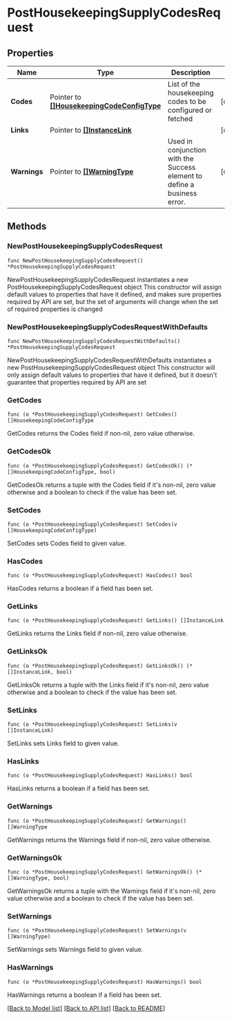 # PostHousekeepingSupplyCodesRequest

## Properties

Name | Type | Description | Notes
------------ | ------------- | ------------- | -------------
**Codes** | Pointer to [**[]HousekeepingCodeConfigType**](HousekeepingCodeConfigType.md) | List of the housekeeping codes to be configured or fetched | [optional] 
**Links** | Pointer to [**[]InstanceLink**](InstanceLink.md) |  | [optional] 
**Warnings** | Pointer to [**[]WarningType**](WarningType.md) | Used in conjunction with the Success element to define a business error. | [optional] 

## Methods

### NewPostHousekeepingSupplyCodesRequest

`func NewPostHousekeepingSupplyCodesRequest() *PostHousekeepingSupplyCodesRequest`

NewPostHousekeepingSupplyCodesRequest instantiates a new PostHousekeepingSupplyCodesRequest object
This constructor will assign default values to properties that have it defined,
and makes sure properties required by API are set, but the set of arguments
will change when the set of required properties is changed

### NewPostHousekeepingSupplyCodesRequestWithDefaults

`func NewPostHousekeepingSupplyCodesRequestWithDefaults() *PostHousekeepingSupplyCodesRequest`

NewPostHousekeepingSupplyCodesRequestWithDefaults instantiates a new PostHousekeepingSupplyCodesRequest object
This constructor will only assign default values to properties that have it defined,
but it doesn't guarantee that properties required by API are set

### GetCodes

`func (o *PostHousekeepingSupplyCodesRequest) GetCodes() []HousekeepingCodeConfigType`

GetCodes returns the Codes field if non-nil, zero value otherwise.

### GetCodesOk

`func (o *PostHousekeepingSupplyCodesRequest) GetCodesOk() (*[]HousekeepingCodeConfigType, bool)`

GetCodesOk returns a tuple with the Codes field if it's non-nil, zero value otherwise
and a boolean to check if the value has been set.

### SetCodes

`func (o *PostHousekeepingSupplyCodesRequest) SetCodes(v []HousekeepingCodeConfigType)`

SetCodes sets Codes field to given value.

### HasCodes

`func (o *PostHousekeepingSupplyCodesRequest) HasCodes() bool`

HasCodes returns a boolean if a field has been set.

### GetLinks

`func (o *PostHousekeepingSupplyCodesRequest) GetLinks() []InstanceLink`

GetLinks returns the Links field if non-nil, zero value otherwise.

### GetLinksOk

`func (o *PostHousekeepingSupplyCodesRequest) GetLinksOk() (*[]InstanceLink, bool)`

GetLinksOk returns a tuple with the Links field if it's non-nil, zero value otherwise
and a boolean to check if the value has been set.

### SetLinks

`func (o *PostHousekeepingSupplyCodesRequest) SetLinks(v []InstanceLink)`

SetLinks sets Links field to given value.

### HasLinks

`func (o *PostHousekeepingSupplyCodesRequest) HasLinks() bool`

HasLinks returns a boolean if a field has been set.

### GetWarnings

`func (o *PostHousekeepingSupplyCodesRequest) GetWarnings() []WarningType`

GetWarnings returns the Warnings field if non-nil, zero value otherwise.

### GetWarningsOk

`func (o *PostHousekeepingSupplyCodesRequest) GetWarningsOk() (*[]WarningType, bool)`

GetWarningsOk returns a tuple with the Warnings field if it's non-nil, zero value otherwise
and a boolean to check if the value has been set.

### SetWarnings

`func (o *PostHousekeepingSupplyCodesRequest) SetWarnings(v []WarningType)`

SetWarnings sets Warnings field to given value.

### HasWarnings

`func (o *PostHousekeepingSupplyCodesRequest) HasWarnings() bool`

HasWarnings returns a boolean if a field has been set.


[[Back to Model list]](../README.md#documentation-for-models) [[Back to API list]](../README.md#documentation-for-api-endpoints) [[Back to README]](../README.md)


